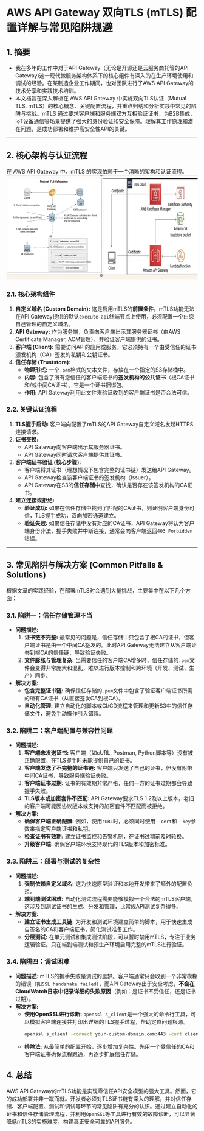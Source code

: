 # AWS API Gateway 双向TLS (mTLS) 配置详解与常见陷阱规避

## 1. 摘要

- 我在多年的工作中对于API Gateway（无论是开源还是云服务商托管的API Gateway)这一现代微服务架构体系下的核心组件有深入的在生产环境使用和调试的经验。在某制造企业工作期间，也对团队进行了AWS API Gateway的技术分享和实践技术培训。
- 本文档旨在深入解析在 AWS API Gateway 中实施双向TLS认证（Mutual TLS, mTLS）的核心概念、关键配置流程，并重点归纳和分析实践中常见的陷阱与挑战。mTLS 通过要求客户端和服务端双方互相验证证书，为B2B集成、IoT设备通信等场景提供了强大的身份验证和安全保障。理解其工作原理和潜在问题，是成功部署和维护高安全性API的关键。

---

## 2. 核心架构与认证流程

在 AWS API Gateway 中，mTLS 的实现依赖于一个清晰的架构和认证流程。
![API Gateway mTLS](./API_Gateway_mTLS.png)

### 2.1. 核心架构组件

1.  **自定义域名 (Custom Domain):** 这是启用mTLS的**前置条件**。mTLS功能无法在API Gateway提供的默认`execute-api`终端节点上使用，必须配置一个由您自己管理的自定义域名。
2.  **API Gateway:** 作为服务端，负责向客户端出示其服务器证书（由AWS Certificate Manager, ACM管理），并验证客户端提供的证书。
3.  **客户端 (Client):** 需要访问API的应用或服务，它必须持有一个由受信任的证书颁发机构（CA）签发的私钥和公钥证书。
4.  **信任存储 (Truststore):**
    *   **物理形式:** 一个`.pem`格式的文本文件，存放在一个指定的S3存储桶中。
    *   **内容:** 包含了所有您信任的客户端证书的**签发机构的公共证书**（根CA证书和/或中间CA证书）。它是一个证书捆绑包。
    *   **作用:** API Gateway利用此文件来验证收到的客户端证书是否合法可信。

### 2.2. 关键认证流程

1.  **TLS握手启动:** 客户端向配置了mTLS的API Gateway自定义域名发起HTTPS连接请求。
2.  **证书交换:** 
    *   API Gateway向客户端出示其服务器证书。
    *   API Gateway同时请求客户端提供其证书。
3.  **客户端证书验证 (核心步骤):**
    *   客户端将其证书（理想情况下包含完整的证书链）发送给API Gateway。
    *   API Gateway检查该客户端证书的签发机构（Issuer）。
    *   API Gateway在S3的**信任存储**中查找，确认是否存在该签发机构的CA证书。
4.  **建立连接或拒绝:**
    *   **验证成功:** 如果在信任存储中找到了匹配的CA证书，则证明客户端身份可信，TLS握手成功，双向加密通道建立。
    *   **验证失败:** 如果信任存储中没有对应的CA证书，API Gateway将认为客户端身份非法，握手失败并中断连接，通常会向客户端返回`403 Forbidden`错误。

---

## 3. 常见陷阱与解决方案 (Common Pitfalls & Solutions)

根据文章的实践经验，在部署mTLS时会遇到大量挑战，主要集中在以下几个方面：

### 3.1. 陷阱一：信任存储管理不当

*   **问题描述:**
    1.  **证书链不完整:** 最常见的问题是，信任存储中只包含了根CA的证书，但客户端证书是由一个中间CA签发的。此时API Gateway无法建立从客户端证书到根CA的信任链，导致验证失败。
    2.  **文件膨胀与管理复杂:** 当需要信任的客户端CA增多时，信任存储的`.pem`文件会变得非常庞大和混乱，难以进行版本控制和跨环境（开发、测试、生产）同步。
*   **解决方案:**
    *   **包含完整证书链:** 确保信任存储的`.pem`文件中包含了验证客户端证书所需的所有CA证书（从直接签发CA到根CA）。
    *   **自动化管理:** 建立自动化的脚本或CI/CD流程来管理和更新S3中的信任存储文件，避免手动操作引入错误。

### 3.2. 陷阱二：客户端配置与兼容性问题

*   **问题描述:**
    1.  **客户端未发送证书:** 客户端（如cURL, Postman, Python脚本等）没有被正确配置，在TLS握手时未能提供自己的证书。
    2.  **客户端发送了不完整的证书链:** 客户端只发送了自己的证书，但没有附带中间CA证书，导致服务端验证失败。
    3.  **客户端证书过期:** 证书的有效期非常严格，任何一方的证书过期都会导致握手失败。
    4.  **TLS版本或加密套件不匹配:** API Gateway要求TLS 1.2及以上版本，老旧的客户端可能因协议版本或支持的加密套件不匹配而被拒绝。
*   **解决方案:**
    *   **确保客户端正确配置:** 例如，使用`cURL`时，必须同时使用`--cert`和`--key`参数来指定客户端证书和私钥。
    *   **检查证书有效期:** 建立证书监控和告警机制，在证书过期前及时轮换。
    *   **升级客户端:** 确保客户端环境支持现代的TLS版本和加密标准。

### 3.3. 陷阱三：部署与测试的复杂性

*   **问题描述:**
    1.  **强制依赖自定义域名:** 这为快速原型验证和本地开发带来了额外的配置负担。
    2.  **端到端测试困难:** 自动化测试流程需要能够模拟一个合法的mTLS客户端，这涉及到测试证书的生成、分发和管理，比常规API测试复杂得多。
*   **解决方案:**
    *   **建立证书生成工具链:** 为开发和测试环境建立简单的脚本，用于快速生成自签名的CA和客户端证书，简化测试准备工作。
    *   **分层测试:** 在单元测试和集成测试阶段，可以暂时禁用mTLS，专注于业务逻辑验证。只在端到端测试和预生产环境启用完整的mTLS进行验证。

### 3.4. 陷阱四：调试困难

*   **问题描述:** mTLS的握手失败是调试的噩梦。客户端通常只会收到一个非常模糊的错误（如`SSL handshake failed`），而API Gateway出于安全考虑，**不会在CloudWatch日志中记录详细的失败原因**（例如：是证书不受信任，还是证书过期）。
*   **解决方案:**
    *   **使用OpenSSL进行诊断:** `openssl s_client`是一个强大的命令行工具，可以模拟客户端连接并打印出详细的TLS握手过程，帮助定位问题根源。
        ```bash
        openssl s_client -connect your-custom-domain.com:443 -cert client.pem -key client.key -CAfile ca.pem
        ```
    *   **排除法:** 从最简单的配置开始，逐步增加复杂性。先用一个受信任的CA和客户端证书确保流程跑通，再逐步扩展信任存储。

## 4. 总结

AWS API Gateway的mTLS功能是实现零信任API安全模型的强大工具。然而，它的成功部署并非一蹴而就。开发者必须对TLS证书链有深入的理解，并对信任存储、客户端配置、测试和调试等环节的常见陷阱有充分的认识。通过建立自动化的证书和信任存储管理流程，并利用`OpenSSL`等工具进行有效的故障诊断，可以显著降低mTLS的实施难度，构建真正安全可靠的API服务。
